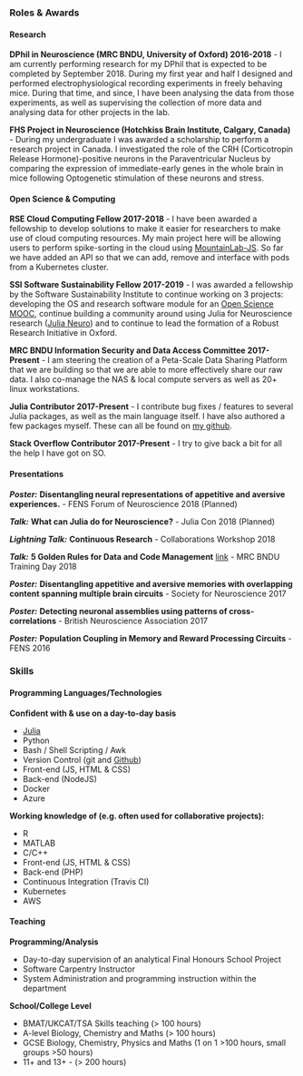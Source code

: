 ### Roles & Awards

#### Research
**DPhil in Neuroscience (MRC BNDU, University of Oxford) 2016-2018** - I am currently performing research for my DPhil that is expected to be completed by September 2018. During my first year and half I designed and performed electrophysiological recording experiments in freely behaving mice. During that time, and since, I have been analysing the data from those experiments, as well as supervising the collection of more data and analysing data for other projects in the lab.

**FHS Project in Neuroscience (Hotchkiss Brain Institute, Calgary, Canada)** - During my undergraduate I was awarded a scholarship to perform a research project in Canada. I investigated the role of the CRH (Corticotropin Release Hormone)-positive neurons in the Paraventricular Nucleus by comparing the expression of immediate-early genes in the whole brain in mice following Optogenetic stimulation of these neurons and stress.

#### Open Science & Computing
**RSE Cloud Computing Fellow 2017-2018** - I have been awarded a fellowship to develop solutions to make it easier for researchers to make use of cloud computing resources. My main project here will be allowing users to perform spike-sorting in the cloud using [MountainLab-JS](https://github.com/flatironinstitute/mountainlab-js). So far we have added an API so that we can add, remove and interface with pods from a Kubernetes cluster.

**SSI Software Sustainability Fellow 2017-2019** - I was awarded a fellowship by the Software Sustainability Institute to continue working on 3 projects: developing the OS and research software module for an [Open Science MOOC](https://opensciencemooc.eu/about-us/production-team/), continue building a community around using Julia for Neuroscience research ([Julia Neuro](https://julianeuro.github.io/)) and to continue to lead the formation of a Robust Research Initiative in Oxford. 

**MRC BNDU Information Security and Data Access Committee 2017-Present** - I am steering the creation of a Peta-Scale Data Sharing Platform that we are building so that we are able to more effectively share our raw data. I also co-manage the NAS & local compute servers as well as 20+ linux workstations. 

**Julia Contributor 2017-Present** - I contribute bug fixes / features to several Julia packages, as well as the main language itself. I have also authored a few packages myself. These can all be found on [my github](https://github.com/alexmorley).

**Stack Overflow Contributor 2017-Present** - I try to give back a bit for all the help I have got on SO.

#### Presentations
***Poster:*** **Disentangling neural representations of appetitive and aversive experiences.** - FENS Forum of Neuroscience 2018 (Planned)

***Talk:*** **What can Julia do for Neuroscience?** - Julia Con 2018 (Planned)

***Lightning Talk:*** **Continuous Research** - Collaborations Workshop 2018  

***Talk:*** **5 Golden Rules for Data and Code Management** [link](https://alexmorley.me/projects/SSIFellowship/data-talk/) - MRC BNDU Training Day 2018  
 
***Poster:*** **Disentangling appetitive and aversive memories with overlapping content spanning multiple brain circuits** - Society for Neuroscience 2017  

***Poster:*** **Detecting neuronal assemblies using patterns of cross-correlations** - British Neuroscience Association 2017  

***Poster:*** **Population Coupling in Memory and Reward Processing Circuits** - FENS 2016  


### Skills
#### Programming Languages/Technologies
**Confident with & use on a day-to-day basis**
- [Julia](http://julialang.org)
- Python
- Bash / Shell Scripting / Awk
- Version Control (git and [Github](https://github.com/alexmorley))
- Front-end (JS, HTML & CSS)
- Back-end (NodeJS)
- Docker
- Azure

**Working knowledge of (e.g. often used for collaborative projects):**
- R
- MATLAB
- C/C++
- Front-end (JS, HTML & CSS)
- Back-end (PHP)
- Continuous Integration (Travis CI)
- Kubernetes
- AWS

#### Teaching
**Programming/Analysis**
- Day-to-day supervision of an analytical Final Honours School Project
- Software Carpentry Instructor
- System Administration and programming instruction within the department

**School/College Level**
- BMAT/UKCAT/TSA Skills teaching (> 100 hours)
- A-level Biology, Chemistry and Maths (> 100 hours)
- GCSE Biology, Chemistry, Physics and Maths (1 on 1 >100 hours, small groups >50 hours)
- 11+ and 13+ - (> 200 hours)
